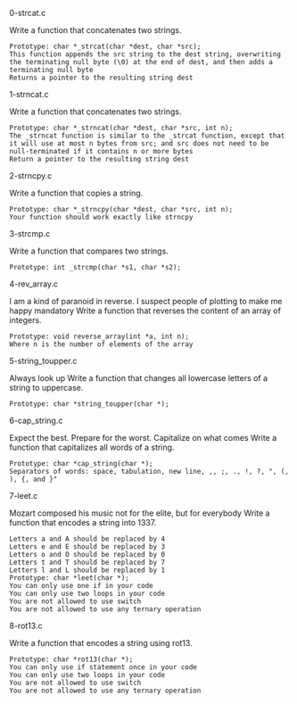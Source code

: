 0-strcat.c

Write a function that concatenates two strings.

    Prototype: char *_strcat(char *dest, char *src);
    This function appends the src string to the dest string, overwriting the terminating null byte (\0) at the end of dest, and then adds a terminating null byte
    Returns a pointer to the resulting string dest

1-strncat.c

Write a function that concatenates two strings.

    Prototype: char *_strncat(char *dest, char *src, int n);
    The _strncat function is similar to the _strcat function, except that it will use at most n bytes from src; and src does not need to be null-terminated if it contains n or more bytes
    Return a pointer to the resulting string dest

2-strncpy.c

Write a function that copies a string.

    Prototype: char *_strncpy(char *dest, char *src, int n);
    Your function should work exactly like strncpy

3-strcmp.c

Write a function that compares two strings.

    Prototype: int _strcmp(char *s1, char *s2);

4-rev_array.c

I am a kind of paranoid in reverse. I suspect people of plotting to make
me happy mandatory
Write a function that reverses the content of an array of integers.

    Prototype: void reverse_array(int *a, int n);
    Where n is the number of elements of the array

5-string_toupper.c

Always look up
Write a function that changes all lowercase letters of a string to uppercase.

    Prototype: char *string_toupper(char *);

6-cap_string.c

Expect the best. Prepare for the worst. Capitalize on what comes
Write a function that capitalizes all words of a string.

    Prototype: char *cap_string(char *);
    Separators of words: space, tabulation, new line, ,, ;, ., !, ?, ", (, ), {, and }"

7-leet.c

Mozart composed his music not for the elite, but for everybody
Write a function that encodes a string into 1337.

    Letters a and A should be replaced by 4
    Letters e and E should be replaced by 3
    Letters o and O should be replaced by 0
    Letters t and T should be replaced by 7
    Letters l and L should be replaced by 1
    Prototype: char *leet(char *);
    You can only use one if in your code
    You can only use two loops in your code
    You are not allowed to use switch
    You are not allowed to use any ternary operation

8-rot13.c

Write a function that encodes a string using rot13.

    Prototype: char *rot13(char *);
    You can only use if statement once in your code
    You can only use two loops in your code
    You are not allowed to use switch
    You are not allowed to use any ternary operation

